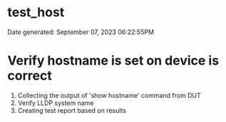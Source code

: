 
test_host
=========
  
Date generated: September 07, 2023 06:22:55PM
#  Verify hostname is set on device is correct

1.  Collecting the output of 'show hostname' command from DUT
2.  Verify LLDP system name
3.  Creating test report based on results
